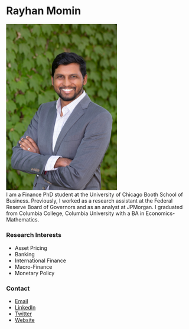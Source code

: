 # Rayhan Momin
<img src="./pictures/booth-headshot.jpeg" width="300" class="center" /> <br />
I am a Finance PhD student at the University of Chicago Booth School of Business. Previously, I worked as a research assistant at the Federal Reserve Board of Governors and as an analyst at JPMorgan. I graduated from Columbia College, Columbia University with a BA in Economics-Mathematics.

### Research Interests
* Asset Pricing
* Banking
* International Finance
* Macro-Finance
* Monetary Policy

### Contact
* [Email](mailto:rmomin0@chicagobooth.edu)
* [LinkedIn](https://www.linkedin.com/in/rayhanmomin/)
* [Twitter](https://twitter.com/momin_rayhan)
* [Website](https://rmmomin.github.io/)
